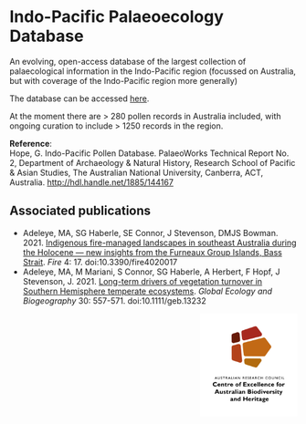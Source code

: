 # Indo-Pacific Palaeoecology Database

An evolving, open-access database of the largest collection of palaecological information in the Indo-Pacific region (focussed on Australia, but with coverage of the Indo-Pacific region more generally)

The database can be accessed <a href="http://hdl.handle.net/1885/144167">here</a>.

At the moment there are > 280 pollen records in Australia included, with ongoing curation to include > 1250 records in the region.

<strong>Reference</strong>:<br>
Hope, G. Indo-Pacific Pollen Database. PalaeoWorks Technical Report No. 2, Department of Archaeology & Natural History, Research School of Pacific & Asian Studies, The Australian National University, Canberra, ACT, Australia. http://hdl.handle.net/1885/144167

## Associated publications
- Adeleye, MA, SG Haberle, SE Connor, J Stevenson, DMJS Bowman. 2021. <a href="http://doi.org/10.3390/fire4020017">Indigenous fire-managed landscapes in southeast Australia during the Holocene — new insights from the Furneaux Group Islands, Bass Strait</a>. <em>Fire</em> 4: 17. doi:10.3390/fire4020017
- Adeleye, MA, M Mariani, S Connor, SG Haberle, A Herbert, F Hopf, J Stevenson, J. 2021. <a href="http://doi.org/10.1111/geb.13232">Long-term drivers of vegetation turnover in Southern Hemisphere temperate ecosystems</a>. <em>Global Ecology and Biogeography</em> 30: 557-571. doi:10.1111/geb.13232

[<img src="CabahFCP.jpg" alt="Centre of Excellence for Australian Biodiversity and Heritage" width="170" align="right" />](http://EpicAustralia.org.au)
